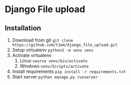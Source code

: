 # Django File upload
## Installation

1. Download from git `git clone https://github.com/t1m4/django_file_upload.git`
2. Setup virtualenv `python3 -m venv venv`
3. Activate virtualenv
   1. Linux `source venv/bin/activate`
   2. Windows `venv/Scripts/activate`
4. Install requirements `pip install -r requirements.txt`
5. Start server `python manage.py runserver`